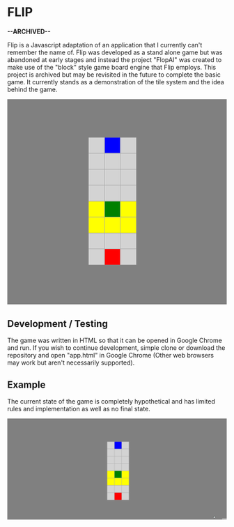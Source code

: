 # FLIP

**--ARCHIVED--**

Flip is a Javascript adaptation of an application that I currently can't remember the name of. Flip was developed as a stand alone game but was abandoned at early stages and instead the project "FlopAI" was created to make use of the "block" style game board engine that Flip employs. This project is archived but may be revisited in the future to complete the basic game. It currently stands as a demonstration of the tile system and the idea behind the game.

![alt text](example.PNG "An example of the 'block' Board implementation")



## Development / Testing

The game was written in HTML so that it can be opened in Google Chrome and run. If you wish to continue development, simple clone or download the repository and open "app.html" in Google Chrome (Other web browsers may work but aren't necessarily supported). 



## Example

The current state of the game is completely hypothetical and has limited rules and implementation as well as no final state.

![alt text](flipdemo.gif "Demonstration of Flip (GIF)")



 

